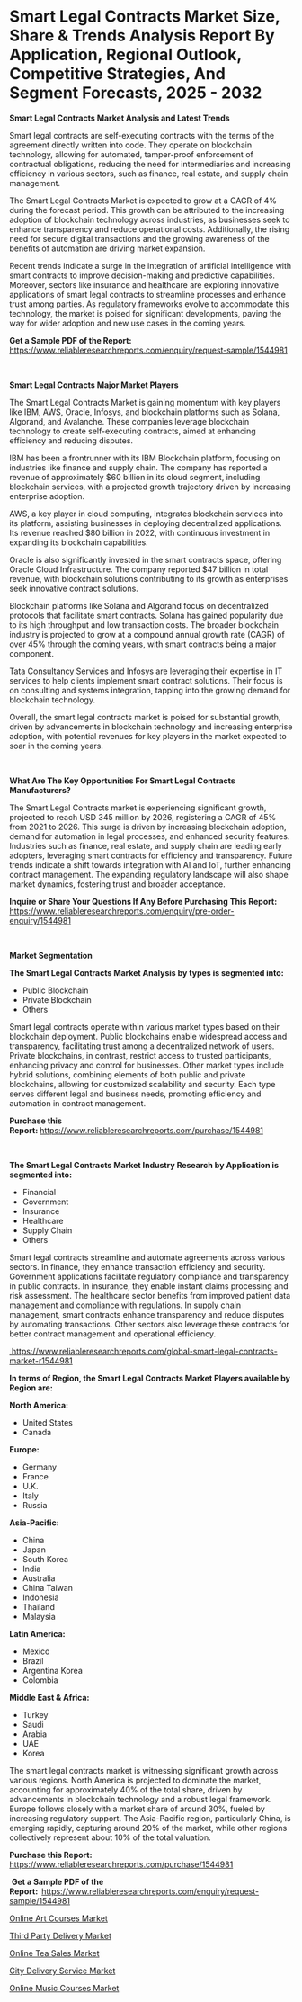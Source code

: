 <p><h1>Smart Legal Contracts Market Size, Share & Trends Analysis Report By Application, Regional Outlook, Competitive Strategies, And Segment Forecasts, 2025 - 2032</h1></p><p><strong>Smart Legal Contracts Market Analysis and Latest Trends</strong></p>
<p><p>Smart legal contracts are self-executing contracts with the terms of the agreement directly written into code. They operate on blockchain technology, allowing for automated, tamper-proof enforcement of contractual obligations, reducing the need for intermediaries and increasing efficiency in various sectors, such as finance, real estate, and supply chain management.</p><p>The Smart Legal Contracts Market is expected to grow at a CAGR of 4% during the forecast period. This growth can be attributed to the increasing adoption of blockchain technology across industries, as businesses seek to enhance transparency and reduce operational costs. Additionally, the rising need for secure digital transactions and the growing awareness of the benefits of automation are driving market expansion.</p><p>Recent trends indicate a surge in the integration of artificial intelligence with smart contracts to improve decision-making and predictive capabilities. Moreover, sectors like insurance and healthcare are exploring innovative applications of smart legal contracts to streamline processes and enhance trust among parties. As regulatory frameworks evolve to accommodate this technology, the market is poised for significant developments, paving the way for wider adoption and new use cases in the coming years.</p></p>
<p><strong>Get a Sample PDF of the Report:&nbsp;</strong> <a href="https://www.reliableresearchreports.com/enquiry/request-sample/1544981?utm_campaign=32&utm_medium=2&utm_source=Github&utm_content=ia&utm_term=09032025&utm_id=smart-legal-contracts">https://www.reliableresearchreports.com/enquiry/request-sample/1544981</a></p>
<p>&nbsp;</p>
<p><strong>Smart Legal Contracts Major Market Players</strong></p>
<p><p>The Smart Legal Contracts Market is gaining momentum with key players like IBM, AWS, Oracle, Infosys, and blockchain platforms such as Solana, Algorand, and Avalanche. These companies leverage blockchain technology to create self-executing contracts, aimed at enhancing efficiency and reducing disputes.</p><p>IBM has been a frontrunner with its IBM Blockchain platform, focusing on industries like finance and supply chain. The company has reported a revenue of approximately $60 billion in its cloud segment, including blockchain services, with a projected growth trajectory driven by increasing enterprise adoption.</p><p>AWS, a key player in cloud computing, integrates blockchain services into its platform, assisting businesses in deploying decentralized applications. Its revenue reached $80 billion in 2022, with continuous investment in expanding its blockchain capabilities.</p><p>Oracle is also significantly invested in the smart contracts space, offering Oracle Cloud Infrastructure. The company reported $47 billion in total revenue, with blockchain solutions contributing to its growth as enterprises seek innovative contract solutions.</p><p>Blockchain platforms like Solana and Algorand focus on decentralized protocols that facilitate smart contracts. Solana has gained popularity due to its high throughput and low transaction costs. The broader blockchain industry is projected to grow at a compound annual growth rate (CAGR) of over 45% through the coming years, with smart contracts being a major component.</p><p>Tata Consultancy Services and Infosys are leveraging their expertise in IT services to help clients implement smart contract solutions. Their focus is on consulting and systems integration, tapping into the growing demand for blockchain technology.</p><p>Overall, the smart legal contracts market is poised for substantial growth, driven by advancements in blockchain technology and increasing enterprise adoption, with potential revenues for key players in the market expected to soar in the coming years.</p></p>
<p>&nbsp;</p>
<p><strong>What Are The Key Opportunities For Smart Legal Contracts Manufacturers?</strong></p>
<p><p>The Smart Legal Contracts market is experiencing significant growth, projected to reach USD 345 million by 2026, registering a CAGR of 45% from 2021 to 2026. This surge is driven by increasing blockchain adoption, demand for automation in legal processes, and enhanced security features. Industries such as finance, real estate, and supply chain are leading early adopters, leveraging smart contracts for efficiency and transparency. Future trends indicate a shift towards integration with AI and IoT, further enhancing contract management. The expanding regulatory landscape will also shape market dynamics, fostering trust and broader acceptance.</p></p>
<p><strong>Inquire or Share Your Questions If Any Before Purchasing This Report:</strong> <a href="https://www.reliableresearchreports.com/enquiry/pre-order-enquiry/1544981?utm_campaign=32&utm_medium=2&utm_source=Github&utm_content=ia&utm_term=09032025&utm_id=smart-legal-contracts">https://www.reliableresearchreports.com/enquiry/pre-order-enquiry/1544981</a></p>
<p>&nbsp;</p>
<p><strong>Market Segmentation</strong></p>
<p><strong>The Smart Legal Contracts Market Analysis by types is segmented into:</strong></p>
<p><ul><li>Public Blockchain</li><li>Private Blockchain</li><li>Others</li></ul></p>
<p><p>Smart legal contracts operate within various market types based on their blockchain deployment. Public blockchains enable widespread access and transparency, facilitating trust among a decentralized network of users. Private blockchains, in contrast, restrict access to trusted participants, enhancing privacy and control for businesses. Other market types include hybrid solutions, combining elements of both public and private blockchains, allowing for customized scalability and security. Each type serves different legal and business needs, promoting efficiency and automation in contract management.</p></p>
<p><strong>Purchase this Report:&nbsp;</strong><a href="https://www.reliableresearchreports.com/purchase/1544981?utm_campaign=32&utm_medium=2&utm_source=Github&utm_content=ia&utm_term=09032025&utm_id=smart-legal-contracts">https://www.reliableresearchreports.com/purchase/1544981</a></p>
<p>&nbsp;</p>
<p><strong>The Smart Legal Contracts Market Industry Research by Application is segmented into:</strong></p>
<p><ul><li>Financial</li><li>Government</li><li>Insurance</li><li>Healthcare</li><li>Supply Chain</li><li>Others</li></ul></p>
<p><p>Smart legal contracts streamline and automate agreements across various sectors. In finance, they enhance transaction efficiency and security. Government applications facilitate regulatory compliance and transparency in public contracts. In insurance, they enable instant claims processing and risk assessment. The healthcare sector benefits from improved patient data management and compliance with regulations. In supply chain management, smart contracts enhance transparency and reduce disputes by automating transactions. Other sectors also leverage these contracts for better contract management and operational efficiency.</p></p>
<p><a href="https://www.reliableresearchreports.com/global-smart-legal-contracts-market-r1544981?utm_campaign=32&utm_medium=2&utm_source=Github&utm_content=ia&utm_term=09032025&utm_id=smart-legal-contracts">&nbsp;https://www.reliableresearchreports.com/global-smart-legal-contracts-market-r1544981</a></p>
<p><strong>In terms of Region, the Smart Legal Contracts Market Players available by Region are:</strong></p>
<p>
    <p> <strong> North America: </strong>
        <ul>
            <li>United States</li>
            <li>Canada</li>
        </ul>
        </p> 
    <p> <strong> Europe: </strong>
        <ul>
            <li>Germany</li>
            <li>France</li>
            <li>U.K.</li>
            <li>Italy</li>
            <li>Russia</li>
        </ul>
        </p> 
    <p> <strong> Asia-Pacific: </strong>
        <ul>
            <li>China</li>
            <li>Japan</li>
            <li>South Korea</li>
            <li>India</li>
            <li>Australia</li>
            <li>China Taiwan</li>
            <li>Indonesia</li>
            <li>Thailand</li>
            <li>Malaysia</li>
        </ul>
        </p> 
    <p> <strong> Latin America: </strong>
        <ul>
            <li>Mexico</li>
            <li>Brazil</li>
            <li>Argentina Korea</li>
            <li>Colombia</li>
        </ul>
        </p> 
    <p> <strong> Middle East & Africa: </strong>
        <ul>
            <li>Turkey</li>
            <li>Saudi</li>
            <li>Arabia</li>
            <li>UAE</li>
            <li>Korea</li>
        </ul>
    </p>
    </p>
<p><p>The smart legal contracts market is witnessing significant growth across various regions. North America is projected to dominate the market, accounting for approximately 40% of the total share, driven by advancements in blockchain technology and a robust legal framework. Europe follows closely with a market share of around 30%, fueled by increasing regulatory support. The Asia-Pacific region, particularly China, is emerging rapidly, capturing around 20% of the market, while other regions collectively represent about 10% of the total valuation.</p></p>
<p><strong>Purchase this Report: </strong><a href="https://www.reliableresearchreports.com/purchase/1544981?utm_campaign=32&utm_medium=2&utm_source=Github&utm_content=ia&utm_term=09032025&utm_id=smart-legal-contracts">https://www.reliableresearchreports.com/purchase/1544981</a></p>
<p>&nbsp;<strong>Get a Sample PDF of the Report:&nbsp;&nbsp;</strong><a href="https://www.reliableresearchreports.com/enquiry/request-sample/1544981?utm_campaign=32&utm_medium=2&utm_source=Github&utm_content=ia&utm_term=09032025&utm_id=smart-legal-contracts">https://www.reliableresearchreports.com/enquiry/request-sample/1544981</a></p>
<p><strong></strong></p>
<p><p><a href="https://github.com/seibttullyjh/Market-Research-Report-List-1/blob/main/online-art-courses-market.md?utm_campaign=32&utm_medium=2&utm_source=Github&utm_content=ia&utm_term=09032025&utm_id=smart-legal-contracts">Online Art Courses Market</a></p><p><a href="https://github.com/billejuman43/Market-Research-Report-List-1/blob/main/third-party-delivery-market.md?utm_campaign=32&utm_medium=2&utm_source=Github&utm_content=ia&utm_term=09032025&utm_id=smart-legal-contracts">Third Party Delivery Market</a></p><p><a href="https://github.com/pockettifere14/Market-Research-Report-List-1/blob/main/online-tea-sales-market.md?utm_campaign=32&utm_medium=2&utm_source=Github&utm_content=ia&utm_term=09032025&utm_id=smart-legal-contracts">Online Tea Sales Market</a></p><p><a href="https://github.com/shroffuhpa/Market-Research-Report-List-1/blob/main/city-delivery-service-market.md?utm_campaign=32&utm_medium=2&utm_source=Github&utm_content=ia&utm_term=09032025&utm_id=smart-legal-contracts">City Delivery Service Market</a></p><p><a href="https://github.com/dafertsuria/Market-Research-Report-List-1/blob/main/online-music-courses-market.md?utm_campaign=32&utm_medium=2&utm_source=Github&utm_content=ia&utm_term=09032025&utm_id=smart-legal-contracts">Online Music Courses Market</a></p></p>